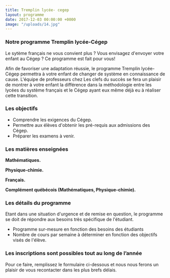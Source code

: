 ```yaml
---
title: Tremplin lycée- cegep
layout: programme
date: 2017-12-03 00:00:00 +0000
image: "/uploads/14.jpg"
---
```

### Notre programme Tremplin lycée-Cégep

Le sytème français ne vous convient plus ? Vous envisagez d'envoyer votre enfant au Cégep ? Ce programme est fait pour vous!

Afin de favoriser une adaptation réussie, le programme Tremplin lycée-Cégep permettra à votre enfant de changer de système en connaissance de cause. L'équipe de professeurs chez Les clefs du succès se fera un plaisir de montrer à votre enfant  la différence dans la méthodologie entre les lycées du système français et le Cégep ayant eux même déjà eu à réaliser cette transition.

### Les objectifs

* Comprendre les exigences du Cégep.
* Permettre aux élèves d'obtenir les pré-requis aux admissions des Cégep.
* Préparer les examens à venir.

### Les matières enseignées

**Mathématiques.**

**Physique-chimie.**

**Français.**

**Complément québécois (Mathématiques, Physique-chimie).**

### Les détails du programme

Etant dans une situation d'urgence et de remise en question, le programme se doit de répondre aux besoins très spécifique de l'étudiant.

* Programme sur-mesure en fonction des besoins des étudiants
* Nombre de cours par semaine à déterminer en fonction des objectifs visés de l'élève.

### **Les inscriptions sont possibles tout au long de l’année**

Pour ce faire, remplissez le formulaire ci-dessous et nous nous ferons un plaisir de vous recontacter dans les plus brefs délais.